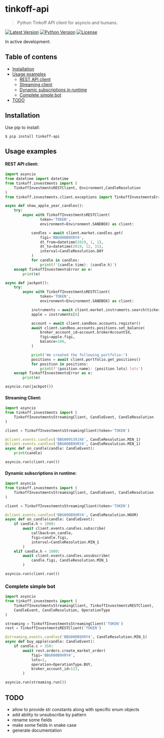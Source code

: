 # tinkoff-api

> Python Tinkoff API client for asyncio and humans.

[![Latest Version](https://img.shields.io/pypi/v/tinkoff-api.svg)](https://pypi.python.org/pypi/tinkoff-api)
[![Python Version](https://img.shields.io/pypi/pyversions/tinkoff-api.svg)](https://pypi.python.org/pypi/tinkoff-api)
[![License](https://img.shields.io/badge/License-Apache%202.0-blue.svg)](https://opensource.org/licenses/Apache-2.0)


In active development.

Table of contens
--------------------------------------------------------------------------------
* [Installation](#installation)
* [Usage examples](#usage-examples)
    * [REST API client](#rest-api-client)
    * [Streaming client](#streaming-client)
    * [Dynamic subscriptions in runtime](#dynamic-subscriptions-in-runtime)
    * [Complete simple bot](#complete-simple-bot)
* [TODO](#todo)


Installation
--------------------------------------------------------------------------------

Use pip to install:
```shell
$ pip install tinkoff-api
```

Usage examples
--------------------------------------------------------------------------------

#### REST API client:
```python
import asyncio
from datetime import datetime
from tinkoff.investments import (
    TinkoffInvestmentsRESTClient, Environment,CandleResolution
)
from tinkoff.investments.client.exceptions import TinkoffInvestmentsError

async def show_apple_year_candles():
    try:
        async with TinkoffInvestmentsRESTClient(
                token='TOKEN',
                environment=Environment.SANDBOX) as client:

            candles = await client.market.candles.get(
                figi='BBG000B9XRY4',
                dt_from=datetime(2019, 1, 1),
                dt_to=datetime(2019, 12, 31),
                interval=CandleResolution.DAY
            )
            for candle in candles:
                print(f'{candle.time}: {candle.h}')
    except TinkoffInvestmentsError as e:
        print(e)

async def jackpot():
    try:
        async with TinkoffInvestmentsRESTClient(
                token='TOKEN',
                environment=Environment.SANDBOX) as client:

            instruments = await client.market.instruments.search(ticker='AAPL')
            apple = instruments[0]

            account = await client.sandbox.accounts.register()
            await client.sandbox.accounts.positions.set_balance(
                broker_account_id=account.brokerAccountId,
                figi=apple.figi,
                balance=100,
            )

            print('We created the following portfolio:')
            positions = await client.portfolio.get_positions()
            for position in positions:
                print(f'{position.name}: {position.lots} lots')
    except TinkoffInvestmentsError as e:
        print(e)

asyncio.run(jackpot())
```

#### Streaming Client:
```python
import asyncio
from tinkoff.investments import (
    TinkoffInvestmentsStreamingClient, CandleEvent, CandleResolution
)

client = TinkoffInvestmentsStreamingClient(token='TOKEN')

@client.events.candles('BBG009S39JX6', CandleResolution.MIN_1)
@client.events.candles('BBG000B9XRY4', CandleResolution.MIN_1)
async def on_candle(candle: CandleEvent):
    print(candle)

asyncio.run(client.run())
```

#### Dynamic subscriptions in runtime:
```python
import asyncio
from tinkoff.investments import (
    TinkoffInvestmentsStreamingClient, CandleEvent, CandleResolution
)

client = TinkoffInvestmentsStreamingClient(token='TOKEN')

@client.events.candles('BBG000B9XRY4', CandleResolution.HOUR)
async def on_candle(candle: CandleEvent):
    if candle.h > 1000:
        await client.events.candles.subscribe(
            callback=on_candle,
            figi=candle.figi,
            interval=CandleResolution.MIN_1
        )
    elif candle.h < 1000:
        await client.events.candles.unsubscribe(
            candle.figi, CandleResolution.MIN_1
        )

asyncio.run(client.run())
```

### Complete simple bot
```python
import asyncio
from tinkoff.investments import (
    TinkoffInvestmentsStreamingClient, TinkoffInvestmentsRESTClient,
    CandleEvent, CandleResolution, OperationType
)

streaming = TinkoffInvestmentsStreamingClient('TOKEN')
rest = TinkoffInvestmentsRESTClient('TOKEN')

@streaming.events.candles('BBG000B9XRY4', CandleResolution.MIN_1)
async def buy_apple(candle: CandleEvent):
    if candle.c > 350:
        await rest.orders.create_market_order(
            figi='BBG000B9XRY4',
            lots=1,
            operation=OperationType.BUY,
            broker_account_id=123,
        )

asyncio.run(streaming.run())

```

TODO
--------------------------------------------------------------------------------

* allow to provide str constants along with specific enum objects
* add ability to unsubscribe by pattern
* rename some fields
* make some fields in snake case
* generate documentation
